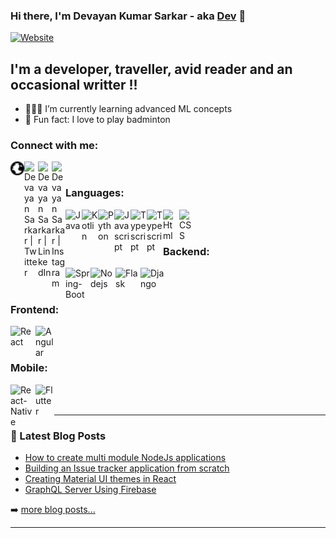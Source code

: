 ### Hi there, I'm Devayan Kumar Sarkar - aka [Dev][website] 👋

[![Website](https://img.shields.io/website?label=devayansarkar.com&style=for-the-badge&url=https%3A%2F%2Fdevayansarkar.com)](https://devayansarkar.com)


## I'm a developer, traveller, avid reader and an occasional writter !!

- 🧗🏻‍♂️ I’m currently learning advanced ML concepts
- 🏸 Fun fact: I love to play badminton


### Connect with me:

[<img align="left" alt="devayansarkar.com" width="22px" src="https://raw.githubusercontent.com/iconic/open-iconic/master/svg/globe.svg" />][website]

[<img align="left" alt="Devayan Sarkar | Twitter" width="22px" src="https://cdn.jsdelivr.net/npm/simple-icons@v3/icons/twitter.svg" />][twitter] 

[<img align="left" alt="Devayan Sarkar | LinkedIn" width="22px" src="https://cdn.jsdelivr.net/npm/simple-icons@v3/icons/linkedin.svg" />][linkedin] 

[<img align="left" alt="Devayan Sarkar | Instagram" width="22px" src="https://cdn.jsdelivr.net/npm/simple-icons@v3/icons/instagram.svg" />][instagram] 

<br />

### Languages:

<img align="left" alt="Java" width="26px" src="https://upload.wikimedia.org/wikipedia/en/thumb/3/30/Java_programming_language_logo.svg/60px-Java_programming_language_logo.svg.png" />

<img align="left" alt="Kotlin" width="26px" src="https://upload.wikimedia.org/wikipedia/commons/7/74/Kotlin_Icon.png" />

<img align="left" alt="Python" width="26px" src="https://upload.wikimedia.org/wikipedia/commons/thumb/c/c3/Python-logo-notext.svg/60px-Python-logo-notext.svg.png" />

<img align="left" alt="Javascript" width="26px" src="https://upload.wikimedia.org/wikipedia/commons/thumb/6/6a/JavaScript-logo.png/60px-JavaScript-logo.png" />

<img align="left" alt="Typescript" width="26px" src="https://upload.wikimedia.org/wikipedia/commons/thumb/4/4c/Typescript_logo_2020.svg/60px-Typescript_logo_2020.svg.png" />

<img align="left" alt="Typescript" width="26px" src="https://upload.wikimedia.org/wikipedia/commons/thumb/7/7e/Dart-logo.png/60px-Dart-logo.png" />

<img align="left" alt="Html" width="26px" src="https://upload.wikimedia.org/wikipedia/commons/thumb/6/61/HTML5_logo_and_wordmark.svg/80px-HTML5_logo_and_wordmark.svg.png" />

<img align="left" alt="CSS" width="26px" src="https://upload.wikimedia.org/wikipedia/commons/thumb/d/d5/CSS3_logo_and_wordmark.svg/60px-CSS3_logo_and_wordmark.svg.png" />
<br />
<br />

### Backend:

<img align="left" alt="Spring-Boot" width="40px" src="https://miro.medium.com/max/856/1*O68LbDvD5Dcsnez73M7v4Q.png" />

<img align="left" alt="Nodejs" width="40px" src="https://icon-library.com/images/js-icon/js-icon-13.jpg" />

<img align="left" alt="Flask" width="40px" src="https://qph.fs.quoracdn.net/main-qimg-e251cee423804864838edc8408c56341" />

<img align="left" alt="Django" width="40px" src="https://upload.wikimedia.org/wikipedia/commons/thumb/7/75/Django_logo.svg/60px-Django_logo.svg.png" />

<br />
<br />

### Frontend:

<img align="left" alt="React" width="40px" src="https://upload.wikimedia.org/wikipedia/commons/thumb/a/a7/React-icon.svg/60px-React-icon.svg.png" />

<img align="left" alt="Angular" width="30px" src="https://upload.wikimedia.org/wikipedia/commons/thumb/c/cf/Angular_full_color_logo.svg/60px-Angular_full_color_logo.svg.png" />


<br />
<br />

### Mobile:

<img align="left" alt="React-Native" width="40px" src="https://upload.wikimedia.org/wikipedia/commons/thumb/a/a7/React-icon.svg/60px-React-icon.svg.png" />

<img align="left" alt="Flutter" width="30px" src="https://cdn.worldvectorlogo.com/logos/flutter-logo.svg" />


<br />
<br />

---

### 📕 Latest Blog Posts

<!-- BLOG-POST-LIST:START -->
- [How to create multi module NodeJs applications](https://devayansarkar.medium.com/how-to-create-multi-module-nodejs-applications-9aff2d73dc17)
- [Building an Issue tracker application from scratch](https://devayansarkar.medium.com/building-an-issue-tracker-application-from-scratch-77765240c1a8)
- [Creating Material UI themes in React](https://medium.com/javascript-in-plain-english/creating-material-ui-themes-in-react-cc839c9ee683)
- [GraphQL Server Using Firebase](https://medium.com/swlh/graphql-server-using-firebase-97c9ec101948)

<!-- BLOG-POST-LIST:END -->

➡️ [more blog posts...](https://devayansarkar.com/blog)

---


[website]: https://devayansarkar.com
[twitter]: https://twitter.com/devayan_sarkar
[instagram]: https://instagram.com/devayansarkar
[linkedin]: https://linkedin.com/in/devayan-sarkar
